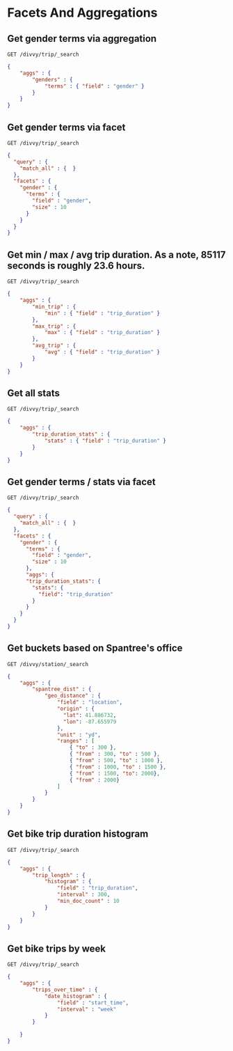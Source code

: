 # Facets And Aggregations

## Get gender terms via aggregation

`GET /divvy/trip/_search`

```json
{
    "aggs" : {
        "genders" : {
            "terms" : { "field" : "gender" }
        }
    }
}
```

## Get gender terms via facet

`GET /divvy/trip/_search`

```json
{
  "query" : {
    "match_all" : {  }
  },
  "facets" : {
    "gender" : {
      "terms" : {
        "field" : "gender",
        "size" : 10
      }
    }
  }
}
```

## Get min / max / avg trip duration. As a note, 85117 seconds is roughly 23.6 hours.

`GET /divvy/trip/_search`

```json
{
    "aggs" : {
        "min_trip" : {
            "min" : { "field" : "trip_duration" }
        },
        "max_trip" : {
            "max" : { "field" : "trip_duration" }
        },
        "avg_trip" : {
            "avg" : { "field" : "trip_duration" }
        }
    }
}
```

## Get all stats

`GET /divvy/trip/_search`

```json
{
    "aggs" : {
        "trip_duration_stats" : {
            "stats" : { "field" : "trip_duration" }
        }
    }
}
```

## Get gender terms / stats via facet

`GET /divvy/trip/_search`

```json
{
  "query" : {
    "match_all" : {  }
  },
  "facets" : {
    "gender" : {
      "terms" : {
        "field" : "gender",
        "size" : 10
      },
      "aggs": {
      "trip_duration_stats": {
        "stats": {
          "field": "trip_duration"
        }
      }
    }
  }
}
```



## Get buckets based on Spantree's office

`GET /divvy/station/_search`

```json
{
    "aggs" : {
        "spantree_dist" : {
            "geo_distance" : {
                "field" : "location",
                "origin" : {
                  "lat": 41.886732, 
                  "lon": -87.655979
                },
                "unit" : "yd", 
                "ranges" : [
                    { "to" : 300 },
                    { "from" : 300, "to" : 500 },
                    { "from" : 500, "to" : 1000 },
                    { "from" : 1000, "to" : 1500 },
                    { "from" : 1500, "to": 2000},
                    { "from" : 2000}
                ]
            }
        }
    }
}
```

## Get bike trip duration histogram
`GET /divvy/trip/_search`

```json
{
    "aggs" : {
        "trip_length" : {
            "histogram" : {
                "field" : "trip_duration",
                "interval" : 300,
                "min_doc_count" : 10
            }
        }
    }
}
```


## Get bike trips by week

`GET /divvy/trip/_search`
```json
{
    "aggs" : {
        "trips_over_time" : {
            "date_histogram" : {
                "field" : "start_time",
                "interval" : "week"
            }
        }

    }
}
```